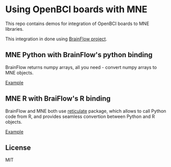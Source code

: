 # Using OpenBCI boards with MNE

This repo contains demos for integration of OpenBCI boards to MNE libraries.

This integration in done using [BrainFlow project](https://brainflow.readthedocs.io/en/stable/).

## MNE Python with BrainFlow's python binding

BrainFlow returns numpy arrays, all you need - convert numpy arrays to MNE objects.

[Example](./python/brainflow_to_mne.py)

## MNE R with BraiFlow's R binding

BrainFlow and MNE both use [reticulate](https://rstudio.github.io/reticulate/) package, which allows to call Python code from R, and provides seamless convertion between Python and R objects.

[Example](./r/brainflow_to_mne.R)

## License
MIT
